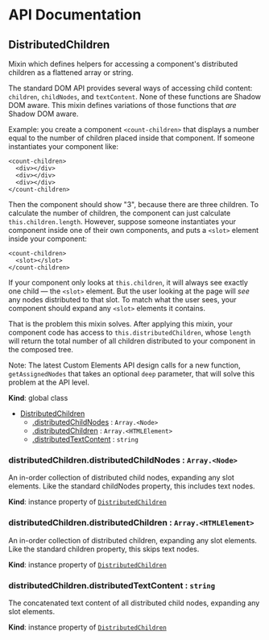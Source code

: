 # API Documentation
<a name="DistributedChildren"></a>

## DistributedChildren
Mixin which defines helpers for accessing a component's distributed
children as a flattened array or string.

The standard DOM API provides several ways of accessing child content:
`children`, `childNodes`, and `textContent`. None of these functions are
Shadow DOM aware. This mixin defines variations of those functions that
*are* Shadow DOM aware.

Example: you create a component `<count-children>` that displays a number
equal to the number of children placed inside that component. If someone
instantiates your component like:

    <count-children>
      <div></div>
      <div></div>
      <div></div>
    </count-children>

Then the component should show "3", because there are three children. To
calculate the number of children, the component can just calculate
`this.children.length`. However, suppose someone instantiates your
component inside one of their own components, and puts a `<slot>` element
inside your component:

    <count-children>
      <slot></slot>
    </count-children>

If your component only looks at `this.children`, it will always see exactly
one child — the `<slot>` element. But the user looking at the page will
*see* any nodes distributed to that slot. To match what the user sees, your
component should expand any `<slot>` elements it contains.

That is the problem this mixin solves. After applying this mixin, your
component code has access to `this.distributedChildren`, whose `length`
will return the total number of all children distributed to your component
in the composed tree.

Note: The latest Custom Elements API design calls for a new function,
`getAssignedNodes` that takes an optional `deep` parameter, that will solve
this problem at the API level.

  **Kind**: global class

* [DistributedChildren](#DistributedChildren)
    * [.distributedChildNodes](#DistributedChildren+distributedChildNodes) : <code>Array.&lt;Node&gt;</code>
    * [.distributedChildren](#DistributedChildren+distributedChildren) : <code>Array.&lt;HTMLElement&gt;</code>
    * [.distributedTextContent](#DistributedChildren+distributedTextContent) : <code>string</code>

<a name="DistributedChildren+distributedChildNodes"></a>

### distributedChildren.distributedChildNodes : <code>Array.&lt;Node&gt;</code>
An in-order collection of distributed child nodes, expanding any slot
elements. Like the standard childNodes property, this includes text
nodes.

  **Kind**: instance property of <code>[DistributedChildren](#DistributedChildren)</code>
<a name="DistributedChildren+distributedChildren"></a>

### distributedChildren.distributedChildren : <code>Array.&lt;HTMLElement&gt;</code>
An in-order collection of distributed children, expanding any slot
elements. Like the standard children property, this skips text nodes.

  **Kind**: instance property of <code>[DistributedChildren](#DistributedChildren)</code>
<a name="DistributedChildren+distributedTextContent"></a>

### distributedChildren.distributedTextContent : <code>string</code>
The concatenated text content of all distributed child nodes, expanding
any slot elements.

  **Kind**: instance property of <code>[DistributedChildren](#DistributedChildren)</code>

